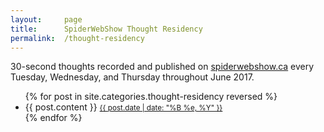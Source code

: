 ```yaml
---
layout:		page
title: 		SpiderWebShow Thought Residency
permalink:	/thought-residency
---
```


<div class="panel panel-default">
  <div class="panel-body text-center">
	30-second thoughts recorded and published on <a href="https://spiderwebshow.ca">spiderwebshow.ca</a> every Tuesday, Wednesday, and Thursday throughout June 2017.
  </div>
</div>

<ul class="post-list">
      {% for post in site.categories.thought-residency reversed %}
        <li>
          {{ post.content }}
					<small class="timestamp"><a href="{{ post.url }}">{{ post.date | date: "%B %e, %Y" }}</a></small>
        </li>
      {% endfor %}
</ul>